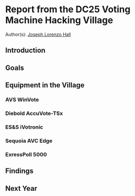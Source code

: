# Report from the DC25 Voting Machine Hacking Village

Author(s): [Joseph Lorenzo Hall][1]

## Introduction

## Goals

## Equipment in the Village

### AVS WinVote

### Diebold AccuVote-TSx

### ES&S iVotronic

### Sequoia AVC Edge

### ExressPoll 5000

## Findings

## Next Year

[1]: https://josephhall.org/